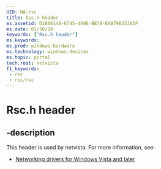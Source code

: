 ```yaml
---
UID: NA:rsc
title: Rsc.h header
ms.assetid: D1B06148-6745-469E-B878-EAB79B253A1F
ms.date: 01/30/19
keywords: ["Rsc.h header"]
ms.keywords: 
ms.prod: windows-hardware
ms.technology: windows-devices
ms.topic: portal
tech.root: netvista
f1_keywords:
 - rsc
 - rsc/rsc
---
```


# Rsc.h header


## -description

This header is used by netvista. For more information, see:

- [Networking drivers for Windows Vista and later](../_netvista/index.md)

